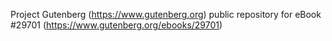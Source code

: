 Project Gutenberg (https://www.gutenberg.org) public repository for eBook #29701 (https://www.gutenberg.org/ebooks/29701)
